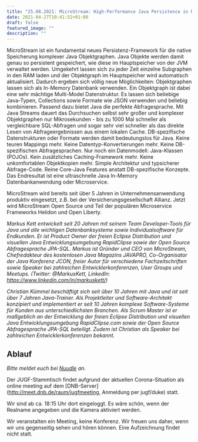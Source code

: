 ```yaml
---
title: "25.08.2021: MicroStream: High-Performance Java Persistence in Real-World Anwendungen"
date: 2021-04-27T10:41:52+01:00
draft: false
featured_image: ""
description: ""
---
```


MicroStream ist ein fundamental neues Persistenz-Framework für die native Speicherung komplexer Java Objektgraphen. Java Objekte werden damit genau so persistent gespeichert, wie diese im Hauptspeicher von der JVM verwaltet werden. Umgekehrt lassen sich zu jeder Zeit einzelne Subgraphen in den RAM laden und der Objektgraph im Hauptspeicher wird automatisch aktualisiert. Dadurch ergeben sich völlig neue Möglichkeiten: Objektgraphen lassen sich als In-Memory Datenbank verwenden. Ein Objektgraph ist dabei eine sehr mächtige Multi-Model Datenstruktur. Es lassen sich beliebige Java-Typen, Collections sowie Formate wie JSON verwenden und beliebig kombinieren. Passend dazu bietet Java die perfekte Abfragesprache. Mit Java Streams dauert das Durchsuchen selbst sehr großer und komplexer Objektgraphen nur Mikrosekunden - bis zu 1000 Mal schneller als vergleichbare SQL-Abfragen und sogar sehr viel schneller als das direkte Lesen von Abfrageergebnissen aus einem lokalen Cache. DB-spezifische Datenstrukturen oder Formate werden damit bedeutungslos für Java. Keine teuren Mappings mehr. Keine Datentyp-Konvertierungen mehr. Keine DB-spezifischen Abfragesprachen. Nur noch ein Datenmodell: Java-Klassen (POJOs). Kein zusätzliches Caching-Framework mehr. Keine unkomfortablen Objektkopien mehr. Simple Architektur und typsicherer Abfrage-Code. Reine Core-Java Features anstatt DB-spezifische Konzepte. Das Endresultat ist eine ultraschnelle Java In-Memory Datenbankanwendung oder Microservice.

MicroStream wird bereits seit über 5 Jahren in Unternehmensanwendung produktiv eingesetzt, z.B. bei der Versicherungsgesellschaft Allianz. Jetzt wird MicroStream Open Source und Teil der populären Microservice Frameworks Helidon und Open Liberty.

_Markus Kett entwickelt seit 20 Jahren mit seinem Team Developer-Tools für Java und alle wichtigen Datenbanksysteme sowie Individualsoftware für Endkunden. Er ist Product Owner der freien Eclipse Distribution und visuellen Java Entwicklungsumgebung RapidClipse sowie der Open Source Abfragesprache JPA-SQL. Markus ist Gründer und CEO von MicroStream, Chefredakteur des kostenlosen Java Magazins JAVAPRO, Co-Organisator der Java Konferenz JCON, freier Autor für verschiedene Fachzeitschriften sowie Speaker bei zahlreichen Entwicklerkonferenzen, User Groups und Meetups. (Twitter: @MarkusKett, LinkedIn: https://www.linkedin.com/in/markuskett/)_

_Christian Kümmel beschäftigt sich seit über 10 Jahren mit Java und ist seit über 7 Jahren Java-Trainer. Als Projektleiter und Software-Architekt konzipiert und implementiert er seit 10 Jahren komplexe Software-Systeme für Kunden aus unterschiedlichsten Branchen. Als Scrum Master ist er maßgeblich an der Entwicklung der freien Eclipse Distribution und visuellen Java Entwicklungsumgebung RapidClipse.com sowie der Open Source Abfragesprache JPA-SQL beteiligt. Zudem ist Christian als Speaker bei zahlreichen Entwicklerkonferenzen bekannt._

## Ablauf 

_Bitte meldet euch bei [Nuudle](https://nuudel.digitalcourage.de/szs5k9QBhnXVgqF7) an._

Der JUGF-Stammtisch findet aufgrund der aktuellen Corona-Situation als online meeting auf dem [DNB-Server](http://meet.dnb.de/raum/jugfmeeting, Anmeldung per jugf/duke) statt.

Wir sind ab ca. 18:15 Uhr dort eingeloggt. Es wäre schön, wenn der Realname angegeben und die Kamera aktiviert werden.

Wir veranstalten ein Meeting, keine Konferenz. Wir freuen uns daher, wenn wir uns gegenseitig sehen und hören können.
Eine Aufzeichnung findet nicht statt.